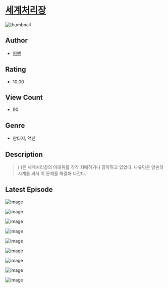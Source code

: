 # [세계처리장](https://comic.naver.com/challenge/list?titleId=810182)
![thumbnail](https://image-comic.pstatic.net/user_contents_data/challenge_comic/2023/05/23/363630/upload_3486738706092079461_480x623.jpeg)

## Author
- [퍼펜](https://comic.naver.com/artistTitle?id=363630)

## Rating
- 10.00

## View Count
- 90

## Genre
- 판타지, 액션

## Description
> ( )은 세계처리장의 아래위를 각각 지배하거나 장악하고 있었다. 나유민은 양손의 시계를 써서 이 문제를 해결해 나간다.


## Latest Episode
![image](https://image-comic.pstatic.net/user_contents_data/challenge_comic/2023/05/23/363630/upload_7378646858658559288.jpeg)

![image](https://image-comic.pstatic.net/user_contents_data/challenge_comic/2023/05/23/363630/upload_7162520427811910243.jpeg)

![image](https://image-comic.pstatic.net/user_contents_data/challenge_comic/2023/05/23/363630/upload_3617628788745463396.jpeg)

![image](https://image-comic.pstatic.net/user_contents_data/challenge_comic/2023/05/23/363630/upload_3905294019443437921.jpeg)

![image](https://image-comic.pstatic.net/user_contents_data/challenge_comic/2023/05/23/363630/upload_7293078649630307430.jpeg)

![image](https://image-comic.pstatic.net/user_contents_data/challenge_comic/2023/05/23/363630/upload_4136056418995746868.jpeg)

![image](https://image-comic.pstatic.net/user_contents_data/challenge_comic/2023/05/23/363630/upload_3979321027816012085.jpeg)

![image](https://image-comic.pstatic.net/user_contents_data/challenge_comic/2023/05/23/363630/upload_3689913075448702566.jpeg)

![image](https://image-comic.pstatic.net/user_contents_data/challenge_comic/2023/05/23/363630/upload_3991932242274759733.jpeg)
